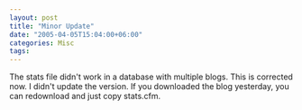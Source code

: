 ```yaml
---
layout: post
title: "Minor Update"
date: "2005-04-05T15:04:00+06:00"
categories: Misc 
tags: 
---
```


The stats file didn't work in a database with multiple blogs. This is corrected now. I didn't update the version. If you downloaded the blog yesterday, you can redownload and just copy stats.cfm.